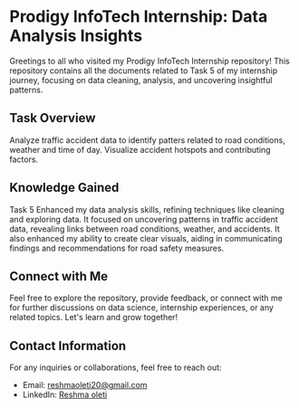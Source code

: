 # Prodigy InfoTech Internship: Data Analysis Insights

Greetings to all who visited my Prodigy InfoTech Internship repository! This repository contains all the documents related to Task 5 of my internship journey, focusing on data cleaning, analysis, and uncovering insightful patterns.

## Task Overview

Analyze traffic accident data to identify patters related to road conditions, weather and time of day. Visualize accident hotspots and contributing factors.

## Knowledge Gained

Task 5 Enhanced my data analysis skills, refining techniques like cleaning and exploring data. It focused on uncovering patterns in traffic accident data, revealing links between road conditions, weather, and accidents. It also enhanced my ability to create clear visuals, aiding in communicating findings and recommendations for road safety measures.

## Connect with Me

Feel free to explore the repository, provide feedback, or connect with me for further discussions on data science, internship experiences, or any related topics. Let's learn and grow together!

## Contact Information

For any inquiries or collaborations, feel free to reach out:

- Email: [reshmaoleti20@gmail.com](mailto:reshmaoleti20@gmail.com)
- LinkedIn: [Reshma oleti](https://www.linkedin.com/in/reshmaoleti/)

